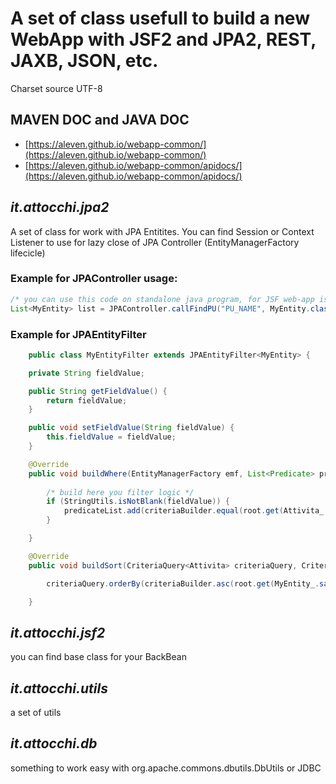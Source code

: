# A set of class usefull to build a new WebApp with JSF2 and JPA2, REST, JAXB, JSON, etc.

Charset source UTF-8

## MAVEN DOC and JAVA DOC

- [https://aleven.github.io/webapp-common/](https://aleven.github.io/webapp-common/)
- [https://aleven.github.io/webapp-common/apidocs/](https://aleven.github.io/webapp-common/apidocs/)


## _it.attocchi.jpa2_

A set of class for work with JPA Entitites. You can find Session or Context Listener to use for lazy close of JPA Controller (EntityManagerFactory lifecicle)

### Example for JPAController usage:

```java
/* you can use this code on standalone java program, for JSF web-app is better to work with a shared emf */
List<MyEntity> list = JPAController.callFindPU("PU_NAME", MyEntity.class, myEntityFilter);
```   

### Example for JPAEntityFilter

```java
    public class MyEntityFilter extends JPAEntityFilter<MyEntity> {

	private String fieldValue;

	public String getFieldValue() {
		return fieldValue;
	}

	public void setFieldValue(String fieldValue) {
		this.fieldValue = fieldValue;
	}

	@Override
	public void buildWhere(EntityManagerFactory emf, List<Predicate> predicateList, CriteriaQuery<Attivita> criteriaQuery, CriteriaBuilder criteriaBuilder, Root<Attivita> root) {
	
		/* build here you filter logic */
		if (StringUtils.isNotBlank(fieldValue)) {
			predicateList.add(criteriaBuilder.equal(root.get(Attivita_.sample), fieldValue));
		}

	}

	@Override
	public void buildSort(CriteriaQuery<Attivita> criteriaQuery, CriteriaBuilder criteriaBuilder, Root<Attivita> root) 	{

		criteriaQuery.orderBy(criteriaBuilder.asc(root.get(MyEntity_.sample)));

	}
```

## _it.attocchi.jsf2_

you can find base class for your BackBean 

## _it.attocchi.utils_

a set of utils

## _it.attocchi.db_

something to work easy with org.apache.commons.dbutils.DbUtils or JDBC